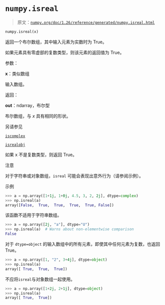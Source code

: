 # `numpy.isreal`

> 原文：[`numpy.org/doc/1.26/reference/generated/numpy.isreal.html`](https://numpy.org/doc/1.26/reference/generated/numpy.isreal.html)

```py
numpy.isreal(x)
```

返回一个布尔数组，其中输入元素为实数时为 True。

如果元素具有零虚部的复数类型，则该元素的返回值为 True。

参数：

**x**：类似数组

输入数组。

返回：

**out**：ndarray，布尔型

布尔数组，与 *x* 具有相同的形状。

另请参见

[`iscomplex`](https://numpy.org/doc/1.26/reference/generated/numpy.iscomplex.html#numpy.iscomplex "numpy.iscomplex")

[`isrealobj`](https://numpy.org/doc/1.26/reference/generated/numpy.isrealobj.html#numpy.isrealobj "numpy.isrealobj")

如果 x 不是复数类型，则返回 True。

注意

对于字符串或对象数组，`isreal` 可能会表现出意外行为（请参阅示例）。

示例

```py
>>> a = np.array([1+1j, 1+0j, 4.5, 3, 2, 2j], dtype=complex)
>>> np.isreal(a)
array([False,  True,  True,  True,  True, False]) 
```

该函数不适用于字符串数组。

```py
>>> a = np.array([2j, "a"], dtype="U")
>>> np.isreal(a)  # Warns about non-elementwise comparison
False 
```

对于 `dtype=object` 的输入数组中的所有元素，即使其中任何元素为复数，也返回 True。

```py
>>> a = np.array([1, "2", 3+4j], dtype=object)
>>> np.isreal(a)
array([ True,  True,  True]) 
```

不应将`isreal`与对象数组一起使用。

```py
>>> a = np.array([1+2j, 2+1j], dtype=object)
>>> np.isreal(a)
array([ True,  True]) 
```
